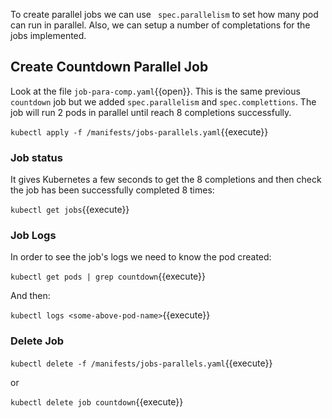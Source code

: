 To create parallel jobs we can use ` spec.parallelism` to set how many pod can run in parallel. Also, we can setup a number of completations for the jobs implemented.

## Create Countdown Parallel Job

Look at the file `job-para-comp.yaml`{{open}}. This is the same previous `countdown` job but we added `spec.parallelism` and `spec.complettions`. The job will run 2 pods in parallel until reach 8 completions successfully.

`kubectl apply -f /manifests/jobs-parallels.yaml`{{execute}}

### Job status

It gives Kubernetes a few seconds to get the 8 completions and then check the job has been successfully completed 8 times:

`kubectl get jobs`{{execute}}

### Job Logs

In order to see the job's logs we need to know the pod created:

`kubectl get pods | grep countdown`{{execute}}

And then:

`kubectl logs <some-above-pod-name>`{{execute}}

### Delete Job

`kubectl delete -f /manifests/jobs-parallels.yaml`{{execute}}

or 

`kubectl delete job countdown`{{execute}}
